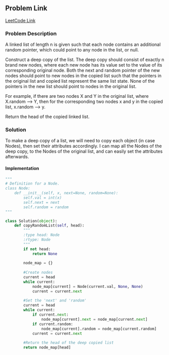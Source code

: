 ## Problem Link

[LeetCode Link](https://leetcode.com/problems/copy-list-with-random-pointer/)

### Problem Description

A linked list of length n is given such that each node contains an additional random pointer, which could point to any node in the list, or null.

Construct a deep copy of the list. The deep copy should consist of exactly n brand new nodes, where each new node has its value set to the value of its corresponding original node. 
Both the next and random pointer of the new nodes should point to new nodes in the copied list such that the pointers in the original list and copied list represent the same list state. 
None of the pointers in the new list should point to nodes in the original list.

For example, if there are two nodes X and Y in the original list, where X.random --> Y, then for the corresponding two nodes x and y in the copied list, x.random --> y.

Return the head of the copied linked list.

### Solution

To make a deep copy of a list, we will need to copy each object (in case Nodes), then set their attributes accordingly.
I can map all the Nodes of the deep copy, to the Nodes of the original list, and can easily set the attributes afterwards.

#### Implementation
```py
"""
# Definition for a Node.
class Node:
    def __init__(self, x, next=None, random=None):
        self.val = int(x)
        self.next = next
        self.random = random
"""

class Solution(object):
    def copyRandomList(self, head):
        """
        :type head: Node
        :rtype: Node
        """
        if not head:
            return None
        
        node_map = {}
        
        #Create nodes
        current = head
        while current:
            node_map[current] = Node(current.val, None, None)
            current = current.next
        
        #Set the 'next' and 'random'
        current = head
        while current:
            if current.next:
                node_map[current].next = node_map[current.next]
            if current.random:
                node_map[current].random = node_map[current.random]
            current = current.next
        
        #Return the head of the deep copied list
        return node_map[head]
```

